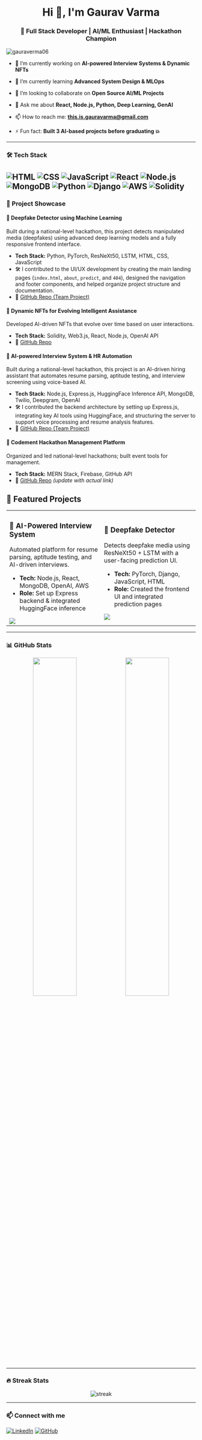 <h1 align="center">Hi 👋, I'm Gaurav Varma</h1>
<h3 align="center">🚀 Full Stack Developer | AI/ML Enthusiast | Hackathon Champion</h3>

<p align="left"> <img src="https://komarev.com/ghpvc/?username=gauraverma06&label=Profile%20views&color=0e75b6&style=flat" alt="gauraverma06" /> </p>

- 🔭 I’m currently working on **AI-powered Interview Systems & Dynamic NFTs**

- 🌱 I’m currently learning **Advanced System Design & MLOps**

- 👯 I’m looking to collaborate on **Open Source AI/ML Projects**

- 💬 Ask me about **React, Node.js, Python, Deep Learning, GenAI**

- 📫 How to reach me: **this.is.gauravarma@gmail.com**

- ⚡ Fun fact: **Built 3 AI-based projects before graduating 💥**

---

### 🛠️ Tech Stack
![HTML](https://img.shields.io/badge/-HTML5-333333?style=flat&logo=html5)
![CSS](https://img.shields.io/badge/-CSS3-333333?style=flat&logo=css3)
![JavaScript](https://img.shields.io/badge/-JavaScript-333333?style=flat&logo=javascript)
![React](https://img.shields.io/badge/-React-333333?style=flat&logo=react)
![Node.js](https://img.shields.io/badge/-Node.js-333333?style=flat&logo=node.js)
![MongoDB](https://img.shields.io/badge/-MongoDB-333333?style=flat&logo=mongodb)
![Python](https://img.shields.io/badge/-Python-333333?style=flat&logo=python)
![Django](https://img.shields.io/badge/-Django-333333?style=flat&logo=django)
![AWS](https://img.shields.io/badge/-AWS-333333?style=flat&logo=amazonaws)
![Solidity](https://img.shields.io/badge/-Solidity-333333?style=flat&logo=solidity)
---

### 🚀 Project Showcase

#### 🧠 Deepfake Detector using Machine Learning  
Built during a national-level hackathon, this project detects manipulated media (deepfakes) using advanced deep learning models and a fully responsive frontend interface.  
- **Tech Stack:** Python, PyTorch, ResNeXt50, LSTM, HTML, CSS, JavaScript  
- 🛠️ I contributed to the UI/UX development by creating the main landing pages (`index.html`, `about`, `predict`, and `404`), designed the navigation and footer components, and helped organize project structure and documentation.  
- 🔗 [GitHub Repo (Team Project)](https://github.com/P-Potdar/hackprix-codement)

#### 🧬 Dynamic NFTs for Evolving Intelligent Assistance
Developed AI-driven NFTs that evolve over time based on user interactions.
- **Tech Stack:** Solidity, Web3.js, React, Node.js, OpenAI API
- 🔗 [GitHub Repo](https://github.com/Gauraverma06/Dynamic-NFT-AI) 

#### 🤖 AI-powered Interview System & HR Automation  
Built during a national-level hackathon, this project is an AI-driven hiring assistant that automates resume parsing, aptitude testing, and interview screening using voice-based AI.  
- **Tech Stack:** Node.js, Express.js, HuggingFace Inference API, MongoDB, Twilio, Deepgram, OpenAI  
- 🛠️ I contributed the backend architecture by setting up Express.js, integrating key AI tools using HuggingFace, and structuring the server to support voice processing and resume analysis features.  
- 🔗 [GitHub Repo (Team Project)](https://github.com/P-Potdar/WINGS-HACKATHON-Codement)

#### 🧩 Codement Hackathon Management Platform
Organized and led national-level hackathons; built event tools for management.
- **Tech Stack:** MERN Stack, Firebase, GitHub API
- 🔗 [GitHub Repo](https://github.com/Gauraverma06/Codement-Platform) *(update with actual link)*

## 🚀 Featured Projects

<table>
  <tr>
    <td width="50%">
      <h3>🤖 AI-Powered Interview System</h3>
      <p>Automated platform for resume parsing, aptitude testing, and AI-driven interviews.</p>
      <ul>
        <li><b>Tech:</b> Node.js, React, MongoDB, OpenAI, AWS</li>
        <li><b>Role:</b> Set up Express backend & integrated HuggingFace inference</li>
      </ul>
      <a href="https://github.com/P-Potdar/WINGS-HACKATHON-Codement">
        <img src="https://img.shields.io/badge/View%20Project-%23000000.svg?style=for-the-badge&logo=github&logoColor=white" />
      </a>
    </td>
    <td width="50%">
      <h3>🧠 Deepfake Detector</h3>
      <p>Detects deepfake media using ResNeXt50 + LSTM with a user-facing prediction UI.</p>
      <ul>
        <li><b>Tech:</b> PyTorch, Django, JavaScript, HTML</li>
        <li><b>Role:</b> Created the frontend UI and integrated prediction pages</li>
      </ul>
      <a href="https://github.com/P-Potdar/hackprix-codement">
        <img src="https://img.shields.io/badge/View%20Project-%23000000.svg?style=for-the-badge&logo=github&logoColor=white" />
      </a>
    </td>
  </tr>
</table>


---

### 📊 GitHub Stats

<p align="center">
  <img src="https://github-readme-stats.vercel.app/api?username=Gauraverma06&show_icons=true&theme=radical" width="48%" />
  <img src="https://github-readme-stats.vercel.app/api/top-langs/?username=Gauraverma06&layout=compact&theme=radical" width="48%" />
</p>

---

### 🔥 Streak Stats

<p align="center">
  <img src="https://github-readme-streak-stats.herokuapp.com/?user=Gauraverma06&theme=radical" alt="streak" />
</p>

---

### 📫 Connect with me
[![LinkedIn](https://img.shields.io/badge/-Gaurav%20Varma-blue?style=flat&logo=Linkedin&logoColor=white)](https://www.linkedin.com/in/gaurav-r-varma/)
[![GitHub](https://img.shields.io/badge/-@Gauraverma06-181717?style=flat&logo=github)](https://github.com/Gauraverma06)
